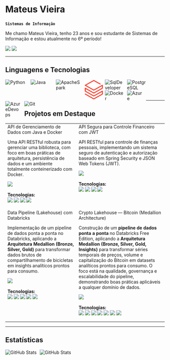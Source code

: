 # Mateus Vieira 

**`Sistemas de Informação`**

Me chamo Mateus Vieira, tenho 23 anos e sou estudante de Sistemas de Informação e estou atualmente no 6º período!


<div> 
  <a href="https://www.linkedin.com/in/mateus-vieira-54532b2b7/" target="_blank"><img src="https://img.shields.io/badge/-LinkedIn-%230077B5?style=for-the-badge&logo=linkedin&logoColor=white" target="_blank"></a>
  <a href = "mailto:mateusramosv2@gmail.com"><img src="https://img.shields.io/badge/-Gmail-%23333?style=for-the-badge&logo=gmail&logoColor=white" target="_blank"></a>
</div>

---

##  Linguagens e Tecnologias
     
<img 
    align="left" 
    alt="Python"
    title="Python" 
    width="70px" 
    style="padding-right: 10px;"
    src="https://cdn.jsdelivr.net/gh/devicons/devicon@latest/icons/python/python-original.svg"
/>

<img 
    align="left" 
    alt="Java" 
    title="Java"
    width="70px" 
    style="padding-right: 10px;" 
    src="https://cdn.jsdelivr.net/gh/devicons/devicon@latest/icons/java/java-original-wordmark.svg" 
/>

<img 
    align="left" 
    alt="ApacheSpark" 
    title="ApacheSpark"
    width="80px" 
    style="padding-right: 10px;" 
    src="https://cdn.jsdelivr.net/gh/devicons/devicon@latest/icons/apachespark/apachespark-original-wordmark.svg"
/>

<img 
    align="left" 
    alt="DataBricks" 
    title="Databricks"
    width="60px" 
    style="padding-right: 5px;" 
    src="https://github.com/willdegl4n/willdegl4n/blob/main/logos/Databricks.png"
/>

<img 
    align="left" 
    alt="SqlDeveloper"
    title="SqlDeveloper" 
    width="60px" 
    style="padding-right: 10px;" 
    src="https://cdn.jsdelivr.net/gh/devicons/devicon@latest/icons/azuresqldatabase/azuresqldatabase-original.svg" 
/>
<img 
    align="left" 
    alt="PostgreSQL"
    title="PostgreSQL" 
    width="60px" 
    style="padding-right: 10px;" 
    src="https://cdn.jsdelivr.net/gh/devicons/devicon@latest/icons/postgresql/postgresql-original-wordmark.svg" 
/>


<img 
    align="left" 
    alt="Docker" 
    title="Docker"
    width="60px" 
    style="padding-right: 10px;" 
    src="https://cdn.jsdelivr.net/gh/devicons/devicon@latest/icons/docker/docker-plain-wordmark.svg" 
/>


<img 
    align="left" 
    alt="Azure" 
    title="Azure"
    width="50px" 
    style="padding-right: 10px;" 
    src="https://cdn.jsdelivr.net/gh/devicons/devicon@latest/icons/azure/azure-original.svg" 
/>
<img 
    align="left" 
    alt="AzureDevops"
    title="AzureDevops" 
    width="50px" 
    style="padding-right: 10px;" 
    src="https://cdn.jsdelivr.net/gh/devicons/devicon@latest/icons/azuredevops/azuredevops-original.svg" 
/>


<img 
    align="left" 
    alt="Git" 
    title="Git"
    width="60px" 
    style="padding-right: 10px;" 
    src="https://cdn.jsdelivr.net/gh/devicons/devicon@latest/icons/git/git-original.svg" 
/>

<br/>
<br/>

<br/>


---

## Projetos em Destaque

<table>
  <tr>
    <td valign="top">
      API de Gerenciamento de Dados com Java e Docker
      <p>Uma API RESTful robusta para gerenciar uma biblioteca, com foco em boas práticas de arquitetura, persistência de dados e um ambiente totalmente conteinerizado com Docker.</p>
      <p>
        <a href="https://github.com/MateusRamosv2/biblioteca" target="_blank">
          <img src="https://img.shields.io/badge/Ver%20Repositório-%23333?style=for-the-badge&logo=github&logoColor=white" />
        </a>
      </p>
      <p>
        <strong>Tecnologias:</strong><br>
        <img src="https://img.shields.io/badge/Java-ED8B00?style=for-the-badge&logo=openjdk&logoColor=white" />
        <img src="https://img.shields.io/badge/Spring-6DB33F?style=for-the-badge&logo=spring&logoColor=white" />
        <img src="https://img.shields.io/badge/PostgreSQL-4169E1?style=for-the-badge&logo=postgresql&logoColor=white" />
        <img src="https://img.shields.io/badge/Docker-2496ED?style=for-the-badge&logo=docker&logoColor=white" />
      </p>
    </td>
    <td valign="top">
      API Segura para Controle Financeiro com JWT
      <p>API RESTful para controle de finanças pessoais, implementando um sistema seguro de autenticação e autorização baseado em Spring Security e JSON Web Tokens (JWT).</p>
      <p>
        <a href="https://github.com/Desenvolvimento-Back-End-2025/trabalho-financas-pessoais-MateusRamosv2" target="_blank">
          <img src="https://img.shields.io/badge/Ver%20Repositório-%23333?style=for-the-badge&logo=github&logoColor=white" />
        </a>
      </p>
      <p>
        <strong>Tecnologias:</strong><br>
        <img src="https://img.shields.io/badge/Java-ED8B00?style=for-the-badge&logo=openjdk&logoColor=white" />
        <img src="https://img.shields.io/badge/Spring_Security-6DB33F?style=for-the-badge&logo=springsecurity&logoColor=white" />
        <img src="https://img.shields.io/badge/JWT-000000?style=for-the-badge&logo=jsonwebtokens&logoColor=white" />
        <img src="https://img.shields.io/badge/H2_Database-4479A1?style=for-the-badge&logo=h2&logoColor=white" />
      </p>
    </td>
  </tr>
  <tr>
    <td valign="top">
      Data Pipeline (Lakehouse) com Databricks
      <p>Implementação de um pipeline de dados ponta a ponta no Databricks, aplicando a <strong>Arquitetura Medallion (Bronze, Silver, Gold)</strong> para transformar dados brutos de compartilhamento de bicicletas em insights analíticos prontos para consumo.</p>
      <p>
        <a href="https://github.com/MateusRamosv2/london-bike-lakehouse" target="_blank">
          <img src="https://img.shields.io/badge/Ver%20Repositório-%23333?style=for-the-badge&logo=github&logoColor=white" />
        </a>
      </p>
      <p>
        <strong>Tecnologias:</strong><br>
        <img src="https://img.shields.io/badge/Databricks-FF3621?style=for-the-badge&logo=databricks&logoColor=white" />
        <img src="https://img.shields.io/badge/PySpark-E25A1C?style=for-the-badge&logo=apachespark&logoColor=white" />
        <img src="https://img.shields.io/badge/Python-3776AB?style=for-the-badge&logo=python&logoColor=white" />
        <img src="https://img.shields.io/badge/Pandas-150458?style=for-the-badge&logo=pandas&logoColor=white" />
        <img src="https://img.shields.io/badge/Apache_Parquet-5087D8?style=for-the-badge&logo=apache&logoColor=white" />
      </p>
    </td>
    <td valign="top">
      Crypto Lakehouse — Bitcoin (Medallion Architecture)
      <p>Construção de um <strong>pipeline de dados ponta a ponta</strong> no Databricks Free Edition, aplicando a <strong>Arquitetura Medallion (Bronze, Silver, Gold, Insights)</strong> para transformar séries temporais de preços, volume e capitalização do Bitcoin em datasets analíticos prontos para consumo. O foco está na qualidade, governança e escalabilidade do pipeline, demonstrando boas práticas aplicáveis a qualquer domínio de dados.</p>
      <p>
        <a href="https://github.com/MateusRamosv2/crypto-lakehouse-bitcoin" target="_blank">
          <img src="https://img.shields.io/badge/Ver%20Repositório-%23333?style=for-the-badge&logo=github&logoColor=white" />
        </a>
      </p>
      <p>
        <strong>Tecnologias:</strong><br>
        <img src="https://img.shields.io/badge/Databricks-FF3621?style=for-the-badge&logo=databricks&logoColor=white" />
        <img src="https://img.shields.io/badge/Python-3776AB?style=for-the-badge&logo=python&logoColor=white" />
        <img src="https://img.shields.io/badge/Pandas-150458?style=for-the-badge&logo=pandas&logoColor=white" />
        <img src="https://img.shields.io/badge/PySpark-E25A1C?style=for-the-badge&logo=apachespark&logoColor=white" />
        <img src="https://img.shields.io/badge/Apache_Parquet-5087D8?style=for-the-badge&logo=apache&logoColor=white" />
        <img src="https://img.shields.io/badge/Matplotlib-11557c?style=for-the-badge&logo=plotly&logoColor=white" />
        <img src="https://img.shields.io/badge/SQL-025E8C?style=for-the-badge&logoColor=white" />
      </p>
    </td>
  </tr>
</table>

---


## Estatísticas

<p>
  <img 
    align="left" 
    alt="GitHub Stats" 
    height="200" 
    style="padding-right: 10px;" 
    src="https://github-readme-stats.vercel.app/api?username=MateusRamosv2&show_icons=true&theme=midnight-purple&include_all_commits=True&locale=pt-br" 
  />

<img 
      align="left" 
      alt="GitHub Stats" 
      height="200" 
      src="https://github-readme-stats.vercel.app/api/top-langs/?username=MateusRamosv2&theme=midnight-purple&layout=compact&custom_title=Tecnologias&langs_count=9" 
  />

</p>
